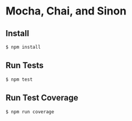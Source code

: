 # Mocha, Chai, and Sinon

## Install

```
$ npm install 
```
## Run Tests

```
$ npm test
```

## Run Test Coverage

```
$ npm run coverage
```
